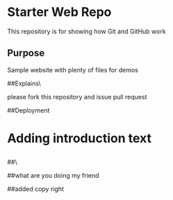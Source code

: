 # Starter Web Repo

This repository is for showing how Git and GitHub work

## Purpose

Sample website with plenty of files for demos

##Explains\

please fork this repository and issue pull request

##Deployment
##

# Adding introduction text

##

##\

##what are you doing my friend

##added copy right